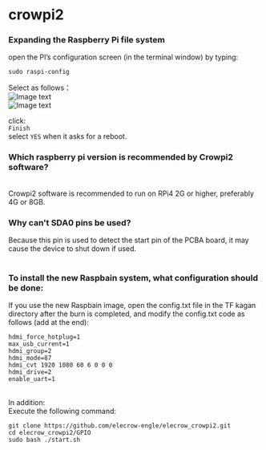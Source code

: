 # crowpi2

### Expanding the Raspberry Pi file system<br>
open the PI’s configuration screen (in the terminal window) by typing:<br>

`sudo raspi-config`<br>

Select as follows：<br>
![Image text](https://github.com/elecrow-engle/elecrow_crowpi2/blob/main/j1.png)<br>
![Image text](https://github.com/elecrow-engle/elecrow_crowpi2/blob/main/j2.png)<br>

click:<br>
`Finish`<br>
select `YES` when it asks for a reboot.<br>
### Which raspberry pi version is recommended by Crowpi2 software?<br>
<br>
Crowpi2 software is recommended to run on RPi4 2G or higher, preferably 4G or 8GB.<br>

### Why can't SDA0 pins be used?<br>
Because this pin is used to detect the start pin of the PCBA board, it may cause the device to shut down if used.<br>
<br>

### To install the new Raspbain system, what configuration should be done:<br>
If you use the new Raspbain image, open the config.txt file in the TF kagan directory after the burn is completed, and modify the config.txt code as follows (add at the end):<br>

`hdmi_force_hotplug=1`<br>
`max_usb_current=1`<br>
`hdmi_group=2`<br>
`hdmi_mode=87`<br>
`hdmi_cvt 1920 1080 60 6 0 0 0`<br>
`hdmi_drive=2`<br>
`enable_uart=1`<br>

<br>
In addition:<br>
Execute the following command:<br>

`git clone https://github.com/elecrow-engle/elecrow_crowpi2.git`<br>
`cd elecrow_crowpi2/GPIO`<br>
`sudo bash ./start.sh` <br>







